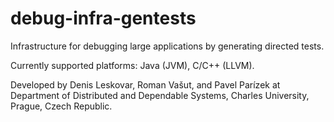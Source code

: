 # debug-infra-gentests

Infrastructure for debugging large applications by generating directed tests.

Currently supported platforms: Java (JVM), C/C++ (LLVM).

Developed by Denis Leskovar, Roman Vašut, and Pavel Parízek at Department of Distributed and Dependable Systems, Charles University, Prague, Czech Republic.
